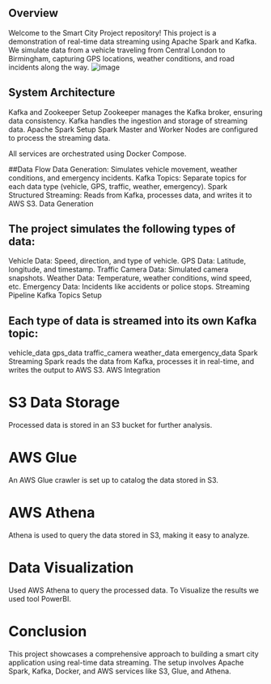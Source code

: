 ## Overview
Welcome to the Smart City Project repository! This project is a demonstration of real-time data streaming using Apache Spark and Kafka. We simulate data from a vehicle traveling from Central London to Birmingham, capturing GPS locations, weather conditions, and road incidents along the way.
![image](https://github.com/user-attachments/assets/5f0a99d7-963e-444f-ae85-fc948cae9792)

## System Architecture
Kafka and Zookeeper Setup
Zookeeper manages the Kafka broker, ensuring data consistency.
Kafka handles the ingestion and storage of streaming data.
Apache Spark Setup
Spark Master and Worker Nodes are configured to process the streaming data.

All services are orchestrated using Docker Compose.

##Data Flow
Data Generation: Simulates vehicle movement, weather conditions, and emergency incidents.
Kafka Topics: Separate topics for each data type (vehicle, GPS, traffic, weather, emergency).
Spark Structured Streaming: Reads from Kafka, processes data, and writes it to AWS S3.
Data Generation

## The project simulates the following types of data:

Vehicle Data: Speed, direction, and type of vehicle.
GPS Data: Latitude, longitude, and timestamp.
Traffic Camera Data: Simulated camera snapshots.
Weather Data: Temperature, weather conditions, wind speed, etc.
Emergency Data: Incidents like accidents or police stops.
Streaming Pipeline
Kafka Topics Setup

## Each type of data is streamed into its own Kafka topic:

vehicle_data
gps_data
traffic_camera
weather_data
emergency_data
Spark Streaming
Spark reads the data from Kafka, processes it in real-time, and writes the output to AWS S3.
AWS Integration
# S3 Data Storage
Processed data is stored in an S3 bucket for further analysis.
# AWS Glue
An AWS Glue crawler is set up to catalog the data stored in S3.
# AWS Athena
Athena is used to query the data stored in S3, making it easy to analyze.
# Data Visualization
Used AWS Athena to query the processed data.
To Visualize the results we used tool PowerBI.
# Conclusion
This project showcases a comprehensive approach to building a smart city application using real-time data streaming. The setup involves Apache Spark, Kafka, Docker, and AWS services like S3, Glue, and Athena.
